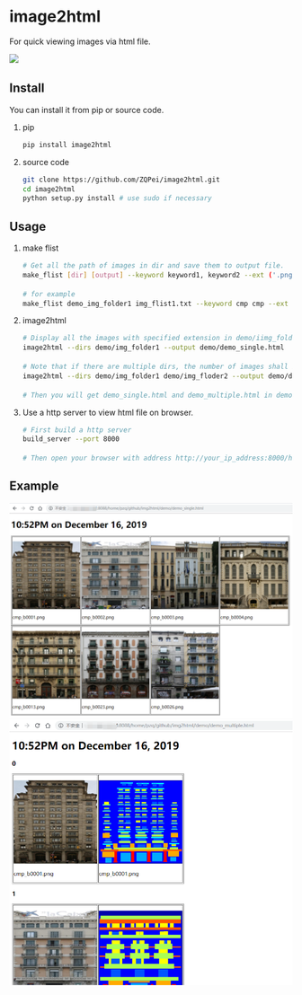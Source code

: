 # image2html

For quick viewing images via html file.

![](https://img.shields.io/badge/python3-passing-brightgreen)

## Install

You can install it from pip or source code.

1. pip

    ```bash
    pip install image2html
    ```

2. source code

    ```bash
    git clone https://github.com/ZQPei/image2html.git
    cd image2html
    python setup.py install # use sudo if necessary
    ```


## Usage

1. make flist

    ```bash
    # Get all the path of images in dir and save them to output file.
    make_flist [dir] [output] --keyword keyword1, keyword2 --ext ('.png', '.jpg') --recursive

    # for example
    make_flist demo_img_folder1 img_flist1.txt --keyword cmp cmp --ext ('.png', '.jpg')
    ```

2. image2html

    ```bash
    # Display all the images with specified extension in demo/iimg_folder1.
    image2html --dirs demo/img_folder1 --output demo/demo_single.html

    # Note that if there are multiple dirs, the number of images shall be equal in each directory.
    image2html --dirs demo/img_folder1 demo/img_floder2 --output demo/demo_multiple.html

    # Then you will get demo_single.html and demo_multiple.html in demo folder.
    ```

3. Use a http server to view html file on browser.
    ```bash
    # First build a http server
    build_server --port 8000

    # Then open your browser with address http://your_ip_address:8000/home/pzq/github/image2html/demo/demo_multiple.html.
    ```



## Example

![demo1](demo/demo1.png)
![demo1](demo/demo2.png)


